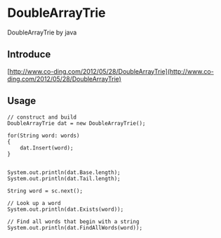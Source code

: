 DoubleArrayTrie
===============

DoubleArrayTrie by java

Introduce
----
[http://www.co-ding.com/2012/05/28/DoubleArrayTrie](http://www.co-ding.com/2012/05/28/DoubleArrayTrie)

Usage
----


```
// construct and build
DoubleArrayTrie dat = new DoubleArrayTrie();  

for(String word: words)  
{  
    dat.Insert(word);  
}  


System.out.println(dat.Base.length);  
System.out.println(dat.Tail.length);  

String word = sc.next();  

// Look up a word
System.out.println(dat.Exists(word));  

// Find all words that begin with a string
System.out.println(dat.FindAllWords(word));  
```
